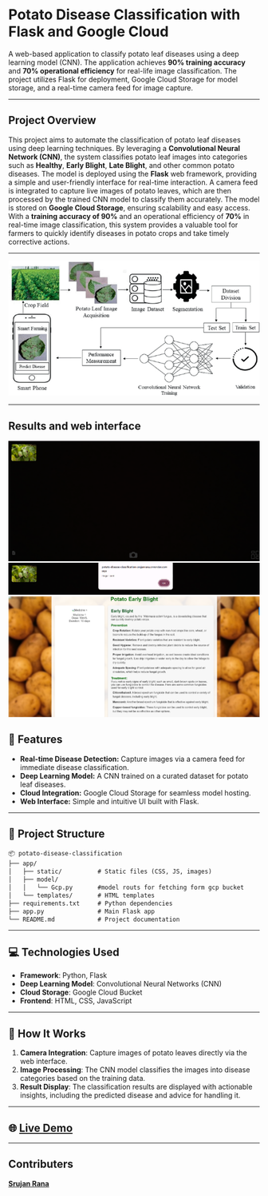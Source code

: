 # Potato Disease Classification with Flask and Google Cloud

A web-based application to classify potato leaf diseases using a deep learning model (CNN). The application achieves **90% training accuracy** and **70% operational efficiency** for real-life image classification. The project utilizes Flask for deployment, Google Cloud Storage for model storage, and a real-time camera feed for image capture.

---
## Project Overview

This project aims to automate the classification of potato leaf diseases using deep learning techniques. By leveraging a **Convolutional Neural Network (CNN)**, the system classifies potato leaf images into categories such as **Healthy**, **Early Blight**, **Late Blight**, and other common potato diseases. The model is deployed using the **Flask** web framework, providing a simple and user-friendly interface for real-time interaction. A camera feed is integrated to capture live images of potato leaves, which are then processed by the trained CNN model to classify them accurately. The model is stored on **Google Cloud Storage**, ensuring scalability and easy access. With a **training accuracy of 90%** and an operational efficiency of **70%** in real-time image classification, this system provides a valuable tool for farmers to quickly identify diseases in potato crops and take timely corrective actions.

---
![Potato Disease Classification Logo](https://github.com/Srujanrana07/Potato-disease-classification/blob/main/static/image/potato%20classiifier.png)

---

## Results and web interface 
![Results and web interface](https://github.com/Srujanrana07/Potato-disease-classification/blob/main/static/image/Screenshot%202025-01-01%20144600.png)
![Results and web interface](https://github.com/Srujanrana07/Potato-disease-classification/blob/main/static/image/Screenshot%202025-01-01%20144621.png)
![Results and web interface](https://github.com/Srujanrana07/Potato-disease-classification/blob/main/static/image/Screenshot%202025-01-01%20144753.png)


## 🚀 Features

- **Real-time Disease Detection:** Capture images via a camera feed for immediate disease classification.
- **Deep Learning Model:** A CNN trained on a curated dataset for potato leaf diseases.
- **Cloud Integration:** Google Cloud Storage for seamless model hosting.
- **Web Interface:** Simple and intuitive UI built with Flask.

---

## 📂 Project Structure

```plaintext
📦 potato-disease-classification
├── app/
│   ├── static/          # Static files (CSS, JS, images)       
│   ├── model/
│   │   └── Gcp.py       #model routs for fetching form gcp bucket
│   └── templates/       # HTML templates
├── requirements.txt     # Python dependencies
├── app.py               # Main Flask app
└── README.md            # Project documentation
```
---
## 💻 Technologies Used

- **Framework**: Python, Flask
- **Deep Learning Model**: Convolutional Neural Networks (CNN)
- **Cloud Storage**: Google Cloud Bucket
- **Frontend**: HTML, CSS, JavaScript

---

## 📸 How It Works

1. **Camera Integration**: Capture images of potato leaves directly via the web interface.
2. **Image Processing**: The CNN model classifies the images into disease categories based on the training data.
3. **Result Display**: The classification results are displayed with actionable insights, including the predicted disease and advice for handling it.
---
## 🌐 [Live Demo](https://potato-disease-classification-srujanrana.onrender.com/)
---
## Contributers
[**Srujan Rana**](https://github.com/Srujanrana07.git)



